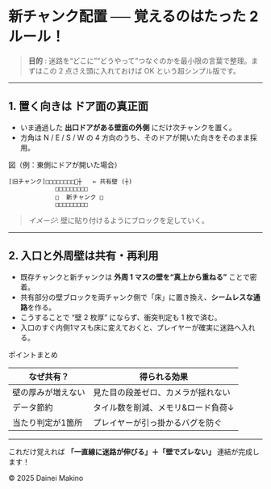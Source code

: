 # 新チャンク配置 ── 覚えるのはたった 2 ルール！

> **目的** : 迷路を“どこに”“どうやって”つなぐのかを最小限の言葉で整理。まずはこの 2 点さえ頭に入れておけば OK という超シンプル版です。

---

## 1. 置く向きは **ドア面の真正面**

- いま通過した **出口ドアがある壁面の外側** にだけ次チャンクを置く。
- 方角は N / E / S / W の 4 方向のうち、そのドアが開いた向きをそのまま採用。

図（例：東側にドアが開いた場合）

```
[旧チャンク]□□□□□□□□🚪┼   ← 共有壁 (┼)
             □□□□□□□□□
             □  新チャンク □
             □□□□□□□□□
```

> *イメージ*: 壁に貼り付けるようにブロックを足していく。

---

## 2. **入口と外周壁は共有・再利用**

- 既存チャンクと新チャンクは **外周 1 マスの壁を“真上から重ねる”** ことで密着。
- 共有部分の壁ブロックを両チャンク側で「床」に置き換え、**シームレスな通路**を作る。
- こうすることで “壁 2 枚厚” にならず、衝突判定も 1 枚で済む。
- 入口のすぐ内側1マスも床に変えておくと、プレイヤーが確実に迷路へ入れる。

ポイントまとめ

| なぜ共有？     | 得られる効果             |
| --------- | ------------------ |
| 壁の厚みが増えない | 見た目の段差ゼロ、カメラが揺れない  |
| データ節約     | タイル数を削減、メモリ&ロード負荷↓ |
| 当たり判定が1箇所 | プレイヤーが引っ掛かるバグを防ぐ   |

---

これだけ覚えれば **「一直線に迷路が伸びる」＋「壁でズレない」** 連結が完成します！

© 2025 Dainei Makino

